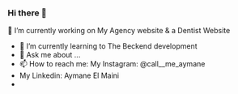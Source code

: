 ### Hi there 👋

<!--
AymaneTech/AymaneTech** is a ✨ _special_ ✨ repository because its `README.md` (this file) appears on your GitHub profile.

Here are some ideas to get you started:

- 🔭 I’m currently working on ...
- 🌱 I’m currently learning ...
- 👯 I’m looking to collaborate on ...
- 🤔 I’m looking for help with ...
- 💬 Ask me about ...
- 📫 How to reach me: ...
- 😄 Pronouns: ...
- ⚡ Fun fact: ...
-->
🔭 I’m currently working on My Agency website & a Dentist Website
- 🌱 I’m currently learning to The Beckend development
- 💬 Ask me about ...
- 📫 How to reach me: My Instagram:  @call__me_aymane
- My Linkedin:  Aymane El Maini
- 
